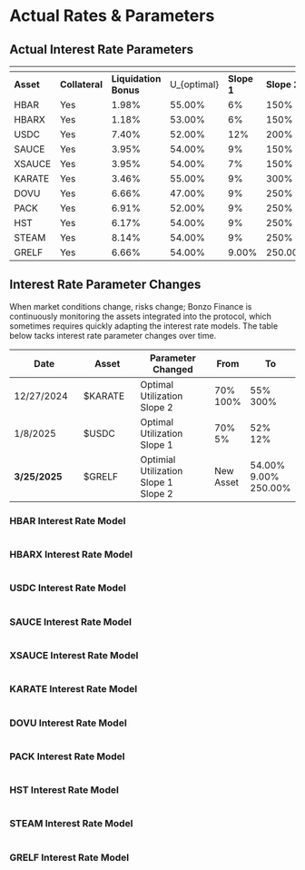 # Actual Rates & Parameters

## Actual Interest Rate Parameters <a href="#variable-interest-rate-model-parameters" id="variable-interest-rate-model-parameters"></a>

<table data-header-hidden><thead><tr><th></th><th width="113"></th><th width="170"></th><th></th><th></th><th></th></tr></thead><tbody><tr><td><strong>Asset</strong></td><td><strong>Collateral</strong></td><td><strong>Liquidation Bonus</strong></td><td><span class="math">U_{optimal}</span></td><td><strong>Slope 1</strong></td><td><strong>Slope 2</strong></td></tr><tr><td>HBAR</td><td>Yes</td><td>1.98%</td><td>55.00%</td><td>6%</td><td>150%</td></tr><tr><td>HBARX</td><td>Yes</td><td>1.18%</td><td>53.00%</td><td>6%</td><td>150%</td></tr><tr><td>USDC</td><td>Yes</td><td>7.40%</td><td>52.00%</td><td>12%</td><td>200%</td></tr><tr><td>SAUCE</td><td>Yes</td><td>3.95%</td><td>54.00%</td><td>9%</td><td>150%</td></tr><tr><td>XSAUCE</td><td>Yes</td><td>3.95%</td><td>54.00%</td><td>7%</td><td>150%</td></tr><tr><td>KARATE</td><td>Yes</td><td>3.46%</td><td>55.00%</td><td>9%</td><td>300%</td></tr><tr><td>DOVU</td><td>Yes</td><td>6.66%</td><td>47.00%</td><td>9%</td><td>250%</td></tr><tr><td>PACK</td><td>Yes</td><td>6.91%</td><td>52.00%</td><td>9%</td><td>250%</td></tr><tr><td>HST</td><td>Yes</td><td>6.17%</td><td>54.00%</td><td>9%</td><td>250%</td></tr><tr><td>STEAM</td><td>Yes</td><td>8.14%</td><td>54.00%</td><td>9%</td><td>250%</td></tr><tr><td>GRELF</td><td>Yes</td><td>6.66%</td><td>54.00%</td><td>9.00%</td><td>250.00%</td></tr></tbody></table>

## Interest Rate Parameter Changes

When market conditions change, risks change; Bonzo Finance is continuously monitoring the assets integrated into the protocol, which sometimes requires quickly adapting the interest rate models. The table below tacks interest rate parameter changes over time.

<table><thead><tr><th width="134">Date</th><th width="113">Asset</th><th width="194">Parameter Changed</th><th>From</th><th>To</th></tr></thead><tbody><tr><td>12/27/2024</td><td>$KARATE</td><td>Optimal Utilization<br>Slope 2</td><td>70%<br>100%</td><td>55%<br>300%</td></tr><tr><td>1/8/2025</td><td>$USDC</td><td>Optimal Utilization<br>Slope 1</td><td>70%<br>5%</td><td>52%<br>12%</td></tr><tr><td><strong>3/25/2025</strong></td><td>$GRELF</td><td>Optimial Utilization<br>Slope 1<br>Slope 2</td><td>New Asset</td><td>54.00%<br>9.00%<br>250.00%</td></tr></tbody></table>

### HBAR Interest Rate Model

<figure><img src="../.gitbook/assets/image (7).png" alt=""><figcaption></figcaption></figure>

### HBARX Interest Rate Model

<figure><img src="../.gitbook/assets/image (8).png" alt=""><figcaption></figcaption></figure>

### USDC Interest Rate Model

<figure><img src="../.gitbook/assets/image (20).png" alt=""><figcaption></figcaption></figure>

### SAUCE Interest Rate Model

<figure><img src="../.gitbook/assets/image (18).png" alt=""><figcaption></figcaption></figure>

### XSAUCE Interest Rate Model

<figure><img src="../.gitbook/assets/image (11).png" alt=""><figcaption></figcaption></figure>

### KARATE Interest Rate Model

<figure><img src="../.gitbook/assets/Screenshot 2024-12-29 at 1.40.00 PM.png" alt=""><figcaption></figcaption></figure>

### DOVU Interest Rate Model

<figure><img src="../.gitbook/assets/image (13).png" alt=""><figcaption></figcaption></figure>

### PACK Interest Rate Model

<figure><img src="../.gitbook/assets/image (14).png" alt=""><figcaption></figcaption></figure>

### HST Interest Rate Model

<figure><img src="../.gitbook/assets/image (15).png" alt=""><figcaption></figcaption></figure>

### STEAM Interest Rate Model

<figure><img src="../.gitbook/assets/image (16).png" alt=""><figcaption></figcaption></figure>

### GRELF Interest Rate Model

<figure><img src="../.gitbook/assets/Screenshot 2025-04-04 at 7.30.41 PM.png" alt=""><figcaption></figcaption></figure>

